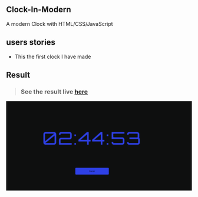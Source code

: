## Clock-In-Modern
A modern Clock with HTML/CSS/JavaScript

## users stories
- This the first clock I have made


## Result

> ### See the result live [here](https://codepen.io/Lusk1nha/full/MWjmVPm) 
[![codepen.io](https://github.com/Lusk1nha/Clock-In-Modern/blob/master/static/assets/clock.png)](https://codepen.io/Lusk1nha/full/MWjmVPm)
